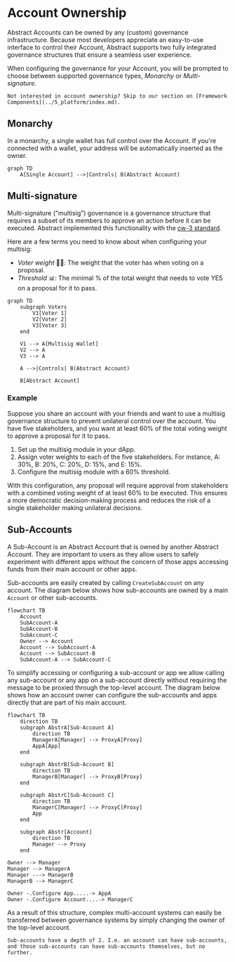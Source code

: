 # Account Ownership

Abstract Accounts can be owned by any (custom) governance infrastructure. Because most developers appreciate an easy-to-use interface to control their Account, Abstract supports two fully integrated governance structures that ensure a seamless user experience.

When configuring the governance for your Account, you will be prompted to choose between supported governance types, *Monarchy* or *Multi-signature*.

```admonish info
Not interested in account ownership? Skip to our section on [Framework Components](../5_platform/index.md).
```

## Monarchy

In a monarchy, a single wallet has full control over the Account. If you're connected with a wallet, your address will be automatically inserted as the owner.

```mermaid
graph TD
    A[Single Account] -->|Controls| B(Abstract Account)
```

## Multi-signature

Multi-signature ("multisig") governance is a governance structure that requires a subset of its members to approve an action before it can be executed. Abstract implemented this functionality with the <a href="https://github.com/CosmWasm/cw-plus/blob/main/packages/cw3/README.md" target="_blank"> cw-3 standard</a>.

Here are a few terms you need to know about when configuring your multisig:

- *Voter weight* 🏋️‍♂️: The weight that the voter has when voting on a proposal.
- *Threshold* 📊: The minimal % of the total weight that needs to vote YES on a proposal for it to pass.

```mermaid
graph TD
    subgraph Voters
        V1[Voter 1]
        V2[Voter 2]
        V3[Voter 3]
    end

    V1 --> A[Multisig Wallet]
    V2 --> A
    V3 --> A
    
    A -->|Controls| B(Abstract Account)

    B[Abstract Account]
```

### Example

Suppose you share an account with your friends and want to use a multisig governance structure to prevent unilateral control over the account. You have five stakeholders, and you want at least 60% of the total voting weight to approve a proposal for it to pass.

1. Set up the multisig module in your dApp.
2. Assign voter weights to each of the five stakeholders. For instance, A: 30%, B: 20%, C: 20%, D: 15%, and E: 15%.
3. Configure the multisig module with a 60% threshold.

With this configuration, any proposal will require approval from stakeholders with a combined voting weight of at least 60% to be executed. This ensures a more democratic decision-making process and reduces the risk of a single stakeholder making unilateral decisions.

## Sub-Accounts

A Sub-Account is an Abstract Account that is owned by another Abstract Account. They are important to users as they allow users to safely experiment with different apps without the concern of those apps accessing funds from their main account or other apps.

Sub-accounts are easily created by calling `CreateSubAccount` on any account. The diagram below shows how sub-accounts are owned by a main `Account` or other sub-accounts.

```mermaid
flowchart TB
    Account
    SubAccount-A
    SubAccount-B
    SubAccount-C
    Owner --> Account
    Account --> SubAccount-A
    Account --> SubAccount-B
    SubAccount-A --> SubAccount-C
```

To simplify accessing or configuring a sub-account or app we allow calling any sub-account or any app on a sub-account directly without requiring the message to be proxied through the top-level account. The diagram below shows how an account owner can configure the sub-accounts and apps directly that are part of his main account.

```mermaid
flowchart TB
    direction TB
    subgraph AbstrA[Sub-Account A]
        direction TB
        ManagerA[Manager] --> ProxyA[Proxy]
        AppA[App]
    end

    subgraph AbstrB[Sub-Account B]
        direction TB
        ManagerB[Manager] --> ProxyB[Proxy]
    end

    subgraph AbstrC[Sub-Account C]
        direction TB
        ManagerC[Manager] --> ProxyC[Proxy]
        App
    end

    subgraph Abstr[Account]
        direction TB
        Manager --> Proxy
    end

Owner --> Manager
Manager --> ManagerA
Manager ---> ManagerB
ManagerB --> ManagerC

Owner -.Configure App.....-> AppA
Owner -.Configure Account....-> ManagerC
```

As a result of this structure, complex multi-account systems can easily be transferred between governance systems by simply changing the owner of the top-level account.

```admonish info
Sub-accounts have a depth of 2. I.e. an account can have sub-accounts, and those sub-accounts can have sub-accounts themselves, but no further.
```
